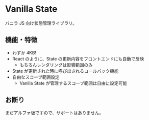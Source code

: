 # Vanilla State

バニラ JS 向け状態管理ライブラリ。

## 機能・特徴

- わずか 4KB!
- React のように、State の更新内容をフロントエンドにも自動で反映
  - もちろんレンダリングは影響範囲のみ
- State が更新された時に呼び出されるコールバック機能
- 自由なスコープ範囲設定
  - Vanilla State が管理するスコープ範囲は自由に設定可能

## お断り

まだアルファ版ですので、サポートはありません。
